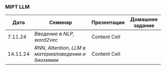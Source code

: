 ### MIPT LLM

| Дата     |    Семинар                                        | Презентации      | Домашнее задание |
| ---------|---------------------------------------------------| -----------------|------------------|
| 7.11.24  | *Введение в NLP, word2vec*                          | Content Cell     |                  |
| 14.11.24 | *RNN, Attention, LLM в материаловедении и биохимии* | Content Cell     |                  |
